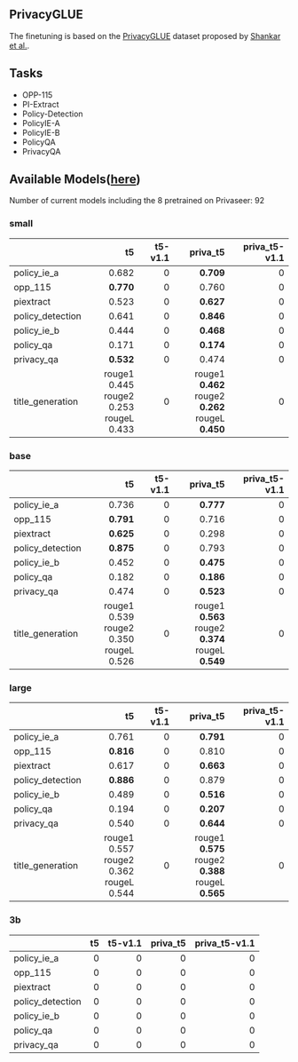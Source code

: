## PrivacyGLUE

The finetuning is based on the [PrivacyGLUE](https://github.com/infsys-lab/privacy-glue) dataset proposed by [Shankar et al.](https://www.mdpi.com/2076-3417/13/6/3701).


## Tasks

- OPP-115
- PI-Extract
- Policy-Detection
- PolicyIE-A
- PolicyIE-B
- PolicyQA
- PrivacyQA

## Available Models([here](https://huggingface.co/alzoubi36))


Number of current models including the 8 pretrained on Privaseer: 92

### small


|                   |                                             t5 | t5-v1.1 |                                                   priva_t5 | priva_t5-v1.1 |
|:------------------|-----------------------------------------------:|--------:|-----------------------------------------------------------:|--------------:|
| policy\_ie\_a     |                                          0.682 |       0 |                                                  __0.709__ |             0 |
| opp\_115          |                                      __0.770__ |       0 |                                                      0.760 |             0 |
| piextract         |                                          0.523 |       0 |                                                  __0.627__ |             0 |
| policy\_detection |                                          0.641 |       0 |                                                  __0.846__ |             0 |
| policy\_ie\_b     |                                          0.444 |       0 |                                                  __0.468__ |             0 |
| policy\_qa        |                                          0.171 |       0 |                                                  __0.174__ |             0 |
| privacy\_qa       |                                      __0.532__ |       0 |                                                      0.474 |             0 |
| title\_generation | rouge1 0.445<br/>rouge2 0.253<br/>rougeL 0.433 |       0 | rouge1 __0.462__<br/>rouge2 __0.262__<br/>rougeL __0.450__ |             0 |
 

### base


|                   |                                             t5 | t5-v1.1 |                                                   priva_t5 | priva_t5-v1.1 |
|:------------------|-----------------------------------------------:|--------:|-----------------------------------------------------------:|--------------:|
| policy\_ie\_a     |                                          0.736 |       0 |                                                  __0.777__ |             0 |
| opp\_115          |                                      __0.791__ |       0 |                                                      0.716 |             0 |
| piextract         |                                      __0.625__ |       0 |                                                      0.298 |             0 |
| policy\_detection |                                      __0.875__ |       0 |                                                      0.793 |             0 |
| policy\_ie\_b     |                                          0.452 |       0 |                                                  __0.475__ |             0 |
| policy\_qa        |                                          0.182 |       0 |                                                  __0.186__ |             0 |
| privacy\_qa       |                                          0.474 |       0 |                                                  __0.523__ |             0 |
| title\_generation | rouge1 0.539<br/>rouge2 0.350<br/>rougeL 0.526 |       0 | rouge1 __0.563__<br/>rouge2 __0.374__<br/>rougeL __0.549__ |             0 |


### large


|                   |                                             t5 | t5-v1.1 |                                                   priva_t5 | priva_t5-v1.1 |
|:------------------|-----------------------------------------------:|--------:|-----------------------------------------------------------:|--------------:|
| policy\_ie\_a     |                                          0.761 |       0 |                                                  __0.791__ |             0 |
| opp\_115          |                                      __0.816__ |       0 |                                                      0.810 |             0 |
| piextract         |                                          0.617 |       0 |                                                  __0.663__ |             0 |
| policy\_detection |                                      __0.886__ |       0 |                                                      0.879 |             0 |
| policy\_ie\_b     |                                          0.489 |       0 |                                                  __0.516__ |             0 |
| policy\_qa        |                                          0.194 |       0 |                                                  __0.207__ |             0 |
| privacy\_qa       |                                          0.540 |       0 |                                                  __0.644__ |             0 |
| title\_generation | rouge1 0.557<br/>rouge2 0.362<br/>rougeL 0.544 |       0 | rouge1 __0.575__<br/>rouge2 __0.388__<br/>rougeL __0.565__ |             0 |


### 3b


|                   |   t5 |   t5-v1.1 |   priva_t5 |   priva_t5-v1.1 |
|:------------------|-----:|----------:|-----------:|----------------:|
| policy\_ie\_a     |    0 |         0 |          0 |               0 |
| opp\_115          |    0 |         0 |          0 |               0 |
| piextract         |    0 |         0 |          0 |               0 |
| policy\_detection |    0 |         0 |          0 |               0 |
| policy\_ie\_b     |    0 |         0 |          0 |               0 |
| policy\_qa        |    0 |         0 |          0 |               0 |
| privacy\_qa       |    0 |         0 |          0 |               0 |
 

